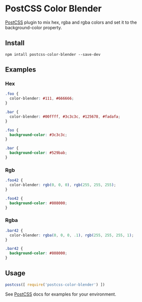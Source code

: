 # PostCSS Color Blender

[PostCSS] plugin to mix hex, rgba and rgba colors and set it to the background-color property.

[PostCSS]: https://github.com/postcss/postcss

## Install

```
npm intall postcss-color-blender --save-dev
```

## Examples

### Hex

```css
.foo {
  color-blender: #111, #666666;
}

.bar {
  color-blender: #00ffff, #3c3c3c, #125678, #fadafa;
}
```

```css
.foo {
  background-color: #3c3c3c;
}

.bar {
  background-color: #529bab;
}
```

### Rgb

```css
.foo42 {
  color-blender: rgb(0, 0, 0), rgb(255, 255, 255);
}
```

```css
.foo42 {
  background-color: #808000;
}
```

### Rgba

```css
.bar42 {
  color-blender: rgba(0, 0, 0, .1), rgb(255, 255, 255, 1);
}
```

```css
.bar42 {
  background-color: #808000;
}
```

## Usage

```js
postcss([ require('postcss-color-blender') ])
```

See [PostCSS] docs for examples for your environment.
